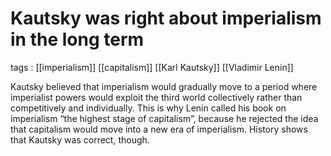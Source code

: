 # Kautsky was right about imperialism in the long term

tags
: [[imperialism]] [[capitalism]] [[Karl Kautsky]] [[Vladimir Lenin]]

Kautsky believed that imperialism would gradually move to a period where imperialist powers would exploit the third world collectively rather than competitively and individually. This is why Lenin called his book on imperialism &ldquo;the highest stage of capitalism&rdquo;, because he rejected the idea that capitalism would move into a new era of imperialism. History shows that Kautsky was correct, though.
